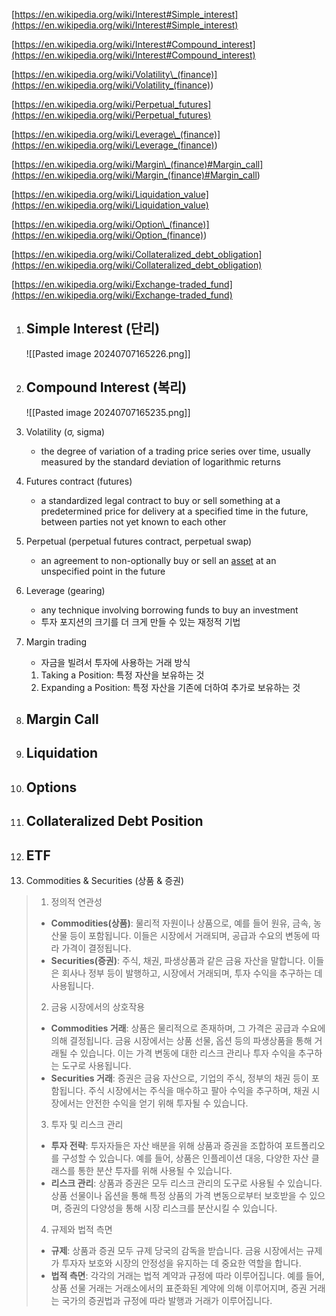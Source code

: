 [https://en.wikipedia.org/wiki/Interest#Simple_interest](https://en.wikipedia.org/wiki/Interest#Simple_interest)

[https://en.wikipedia.org/wiki/Interest#Compound_interest](https://en.wikipedia.org/wiki/Interest#Compound_interest)

[https://en.wikipedia.org/wiki/Volatility\_(finance)](<https://en.wikipedia.org/wiki/Volatility_(finance)>)

[https://en.wikipedia.org/wiki/Perpetual_futures](https://en.wikipedia.org/wiki/Perpetual_futures)

[https://en.wikipedia.org/wiki/Leverage\_(finance)](<https://en.wikipedia.org/wiki/Leverage_(finance)>)

[https://en.wikipedia.org/wiki/Margin\_(finance)#Margin_call](<https://en.wikipedia.org/wiki/Margin_(finance)#Margin_call>)

[https://en.wikipedia.org/wiki/Liquidation_value](https://en.wikipedia.org/wiki/Liquidation_value)

[https://en.wikipedia.org/wiki/Option\_(finance)](<https://en.wikipedia.org/wiki/Option_(finance)>)

[https://en.wikipedia.org/wiki/Collateralized_debt_obligation](https://en.wikipedia.org/wiki/Collateralized_debt_obligation)

[https://en.wikipedia.org/wiki/Exchange-traded_fund](https://en.wikipedia.org/wiki/Exchange-traded_fund)

1. ## Simple Interest (단리)
   ![[Pasted image 20240707165226.png]]
2. ## Compound Interest (복리)
   ![[Pasted image 20240707165235.png]]
3. Volatility (σ, sigma)

   - the degree of variation of a trading price series over time, usually measured by the standard deviation of logarithmic returns

4. Futures contract (futures)

   - a standardized legal contract to buy or sell something at a predetermined price for delivery at a specified time in the future, between parties not yet known to each other

5. Perpetual (perpetual futures contract, perpetual swap)

   - an agreement to non-optionally buy or sell an [asset](https://en.wikipedia.org/wiki/Asset) at an unspecified point in the future

6. Leverage (gearing)

   - any technique involving borrowing funds to buy an investment
   - 투자 포지션의 크기를 더 크게 만들 수 있는 재정적 기법

7. Margin trading

   - 자금을 빌려서 투자에 사용하는 거래 방식

   1. Taking a Position: 특정 자산을 보유하는 것
   2. Expanding a Position: 특정 자산을 기존에 더하여 추가로 보유하는 것

8. ## Margin Call
9. ## Liquidation
10. ## Options
11. ## Collateralized Debt Position
12. ## ETF
13. Commodities & Securities (상품 & 증권)

> 1. 정의적 연관성
>
> - **Commodities(상품)**: 물리적 자원이나 상품으로, 예를 들어 원유, 금속, 농산물 등이 포함됩니다. 이들은 시장에서 거래되며, 공급과 수요의 변동에 따라 가격이 결정됩니다.
> - **Securities(증권)**: 주식, 채권, 파생상품과 같은 금융 자산을 말합니다. 이들은 회사나 정부 등이 발행하고, 시장에서 거래되며, 투자 수익을 추구하는 데 사용됩니다.
>
> 2. 금융 시장에서의 상호작용
>
> - **Commodities 거래**: 상품은 물리적으로 존재하며, 그 가격은 공급과 수요에 의해 결정됩니다. 금융 시장에서는 상품 선물, 옵션 등의 파생상품을 통해 거래될 수 있습니다. 이는 가격 변동에 대한 리스크 관리나 투자 수익을 추구하는 도구로 사용됩니다.
> - **Securities 거래**: 증권은 금융 자산으로, 기업의 주식, 정부의 채권 등이 포함됩니다. 주식 시장에서는 주식을 매수하고 팔아 수익을 추구하며, 채권 시장에서는 안전한 수익을 얻기 위해 투자될 수 있습니다.
>
> 3. 투자 및 리스크 관리
>
> - **투자 전략**: 투자자들은 자산 배분을 위해 상품과 증권을 조합하여 포트폴리오를 구성할 수 있습니다. 예를 들어, 상품은 인플레이션 대응, 다양한 자산 클래스를 통한 분산 투자를 위해 사용될 수 있습니다.
> - **리스크 관리**: 상품과 증권은 모두 리스크 관리의 도구로 사용될 수 있습니다. 상품 선물이나 옵션을 통해 특정 상품의 가격 변동으로부터 보호받을 수 있으며, 증권의 다양성을 통해 시장 리스크를 분산시킬 수 있습니다.
>
> 4. 규제와 법적 측면
>
> - **규제**: 상품과 증권 모두 규제 당국의 감독을 받습니다. 금융 시장에서는 규제가 투자자 보호와 시장의 안정성을 유지하는 데 중요한 역할을 합니다.
> - **법적 측면**: 각각의 거래는 법적 계약과 규정에 따라 이루어집니다. 예를 들어, 상품 선물 거래는 거래소에서의 표준화된 계약에 의해 이루어지며, 증권 거래는 국가의 증권법과 규정에 따라 발행과 거래가 이루어집니다.
